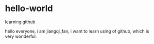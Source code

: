# hello-world
learning github
 
 hello everyone, i am jiangqi_fan, i want to learn using of github, which is very wonderful.
